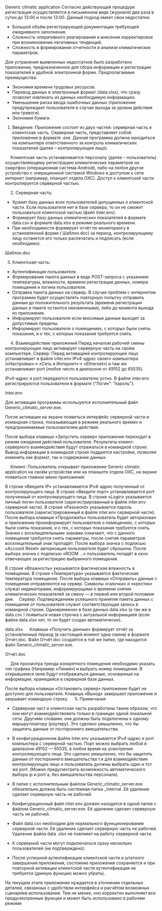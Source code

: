 Generic climatic application
Согласно действующей процедуре регистрация осуществляется в письменном виде (журнале) два раза в сутки до 13:00 и после 13:00. 
Данный подход имеет свои недостатки:
-	Большой объём регистрирующей документации требующей ежедневного заполнения.
-	Сложность оперативного реагирования и внесения корректировок при возникновении негативных тенденций.
-	Сложность в формировании отчетности и анализе климатических параметров.

Для устранения выявленных недостатков было разработано приложение, предназначенное для сбора информации и регистрации показателей в удобной электронной форме.
Предполагаемые преимущества:
-	Экономия времени трудовых ресурсов.
-	Перевод данных в электронный формат (data.xlsx), что сразу позволит извлекать из данных необходимую информацию.
-	Уменьшение риска ввода ошибочных данных (приложение предупреждает пользователя в случае выхода за уровни действия или тревоги).
-	Экономия бумаги.
 
1.	Введение:
Приложение состоит из двух частей: серверная часть и клиентская часть.
Серверная часть, представляет собой приложение в формате .exe. Данная программа должна находиться на компьютере ответственного за контроль климатических показателей (далее – контролирующее лицо). 

 
 
Клиентская часть устанавливается персоналу (далее – пользователь) осуществляющему регистрацию климатических параметров на смартфон (операционная система Android), либо на любое другое устройство с операционной системой Windows и доступом к сети интернет (например, планшет отдела ОХС). Доступ к клиентской части контролируется серверной частью.

  
2.	Серверная часть:
-	Хранит базу данных всех пользователей допущенных к клиентской части. Если пользователя нет в  базе сервера, то он не сможет пользоваться клиентской частью (файл inter.env).
-	Формирует базу данных климатических показателей в формате data.csv и формате data.xlsx в режиме реального времени.  
-	При необходимости формирует отчёт по мониторингу в установленной форме ( Шаблон.doc) за период, контролирующему лицу останется его только распечатать и подписать (если необходимо).
 
Шаблон.doc

3.	Клиентская часть:
-	Аутентификация пользователя.
-	Формирование пакета данных в виде POST-запроса с указанием температуры, влажности, времени регистрации данных, номера помещения и логина пользователя.
-	Отправка пакета данных на сервер. В случае проблем с интернетом программа будет осуществлять повторную попытку отправить данные до положительного результата (временя регистрации данных в пакете остаются неизменными), либо до момента выхода из приложения.
-	Информирует пользователя если вносимые данные выходят за допустимые пределы.
-	Информирует пользователя о помещениях, с которых были сняты показания, и о тех, с которых показания требуется снять.

   
 
4.	Взаимодействие приложений
Перед началом рабочей смены контролирующее лицо активирует серверную часть на своём компьютере.
Сервер:
Перед активацией контролирующее лицо устанавливает в файле inter.env IPv4-адрес своего компьютера («Настройки»-> «Сеть и Интернет»-> «Ethernet») и там же устанавливает port (любое число в диапазоне от 49152 до 65535).

 

IPv4-адрес и port передаются пользователю устно.
В файле inter.env регистрируются пользователи в формате {“Логин”: “пароль”}.

 
Inter.env

Для активации программы используется исполнительный файл Generic_climatic_server.exe. 

 








После активации на экране появиться интерфейс серверной части и командная строка, показывающая в режиме реального времен и предпринимаемые пользователем действия.
 
После выбора клавиши «Запустить сервер» приложение переходит  в режим ожидания действий пользователя.
Результаты клиент-серверного взаимодействия будут отражаться в командной строке.
Вывод информации в командной строке поддается настройке, позволяя изменять как формат, так и содержание данных.



 
Клиент:
Пользователь открывает приложение Generic climatic application на своём устройстве или на планшете отдела ОХС, на экране появиться главное меню приложения:
 
В строке «Введите IP» устанавливается IPv4-адрес полученный от контролирующего лица.
В строке «Введите порт» устанавливается port полученный от контролирующего лица.
В строке «Login» указывается личный логин пользователя (зарегистрированный в файле inter.env серверной части).
В строке «Password» указывается пароль пользователя (зарегистрированный в файле inter.env серверной части).
После выбора клавиши «Продолжить» пользователь будет авторизован и приложение проинформирует пользователя о помещениях, с которых были сняты показания, и о тех, с которых показания требуется снять. Значки с восклицательными знаками означают, что с данного помещения требуется снять параметры, после снятия параметров восклицательный знак пропадёт.
После выбора значка с подписью «Account Reset» авторизация пользователя будет сброшена.
После выбора значка с подписью «ROOM …» пользователь попадёт в окно отвечающее за регистрацию выбранного помещения.
 

В строке «Влажность» указывается фактическая влажность в помещении.
В строке «Температура» указывается фактическая температура помещения. 
После выбора клавиши «Отправить» данные с помещения отправляются на сервер.
Символы «галочка» и «крестик» служат индикаторами, информирующими о времени снятия климатических показателей за смену — в первой или второй половине дня. 
Сервер:
Подтверждением успешного принятия пакета данных с помещения от пользователя служит соответствующая запись в командной строке.
Одновременно в базе данных data.xlsx (а так же в data.csv ) появиться новая строчка с актуальной информацией (если файла data.xlsx нет, то он будет создан автоматически).
  
data.xlsx
 
Клавиша «Получить данные» формирует отчёт за установленный период (в настоящий момент одна смена) в формате Отчёт.doc. Файл Отчёт.doc создаётся в той же папке, где находится файл Generic_climatic_server.exe.
 
Отчёт.doc

 
Для просмотра тренда конкретного помещения необходимо указать тип графика (Например «Линия») и выбрать номер помещения. В открывшемся окне будут отображаться данные, основанные на информации, хранящейся в серверной базе данных.
 
После выбора клавиши «Остановить сервер» приложение будет не доступно для пользователя.
Клавиша «Выход» завершает приложение и закрывает командную строку.
 
5.	Примечания
-	Серверная част и клиентская часть разработаны таким образом, что они могут взаимодействовать только в границах одной локальной сети. Другими словами: они должны быть подключены к одному маршрутизатору (роутеру). Это сделано умышленно, что бы защитить данные от постороннего вмешательства.
-	В конфигурационном файле inter.env указывается IPv4-адрес и port компьютера с серверной частью. Порт можно выбрать любой в диапазоне 49152 — 65535, в любое время на усмотрение контролирующего лица. Это сделано умышленно, что бы защитить данные от постороннего вмешательства т.к для взаимодействия контролирующее лицо и пользователь должны выбрать один и тот же port. (Можно предусмотреть возможность автоматического выбора ip и port`а, без вмешательства персонала).
-	В папке с исполнительным файлом Generic_climatic_server.exe обязательно должна быть системная папка _internal. Её удаление сделает серверную часть не рабочей.
-	Конфигурационный файл inter.env должен находится в одной папке с файлом Generic_climatic_server.exe. Её удаление сделает серверную часть не рабочей.
-	Файл data.csv необходим для нормального функционирования серверной части. Её удаление сделает серверную часть не рабочей. Удаление файла data .xlsx не повлияет на работу серверной части.
-	К серверной части могут подключаться сразу несколько пользователей (не подтверждено).
 
-	После успешной аутентификации клиентской части и штатного завершения приложения, состояние приложения сохраняется и при повторной активации клиентской части аутентификация не требуется (данную функцию можно убрать).

На текущем этапе приложение нуждается в уточнении отдельных деталей, связанных с удобством интерфейса и расчётом возможных сценариев использования. Тем не менее, оно корректно выполняет все предусмотренные функции и может быть использовано в рабочем режиме
